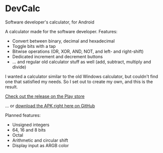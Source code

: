 # DevCalc
Software developer's calculator, for Android

A calculator made for the software developer.
Features:
* Convert between binary, decimal and hexadecimal
* Toggle bits with a tap
* Bitwise operations (OR, XOR, AND, NOT, and left- and right-shift)
* Dedicated increment and decrement buttons
* ... and regular old calculator stuff as well (add, subtract, multiply and divide)

I wanted a calculator similar to the old Windows calculator, but couldn't find one that satisfied my needs.
So I set out to create my own, and this is the result.

[Check out the release on the Play store](https://play.google.com/store/apps/details?id=com.akseltorgard.devcalc)

... or [download the APK right here on GitHub](https://github.com/torgard/DevCalc/releases/tag/1.0)

Planned features:
* Unsigned integers
* 64, 16 and 8 bits
* Octal
* Arithmetic and circular shift
* Display input as ARGB color
